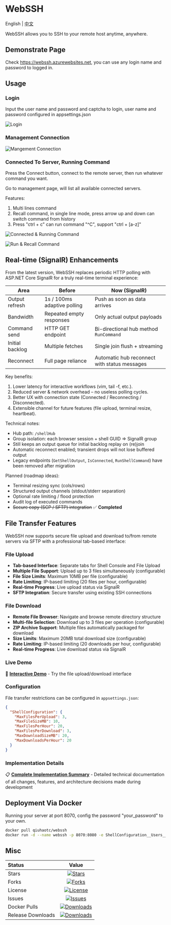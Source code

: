 # WebSSH

English | [中文](README_CN.md)

WebSSH allows you to SSH to your remote host anytime, anywhere.

## Demonstrate Page

Check <https://webssh.azurewebsites.net>, you can use any login name and password to logged in.

## Usage

### Login

Input the user name and password and captcha to login, user name and password configured in appsettings.json

![Login](https://raw.githubusercontent.com/qiuhaotc/WebSSH/master/docs/LoginToServer.gif)

### Management Connection

![Mangement Connection](https://raw.githubusercontent.com/qiuhaotc/WebSSH/master/docs/ManagementConnection.gif)

### Connected To Server, Running Command

Press the Connect button, connect to the remote server, then run whatever command you want.

Go to management page, will list all available connected servers.

Features:

1. Multi lines command
2. Recall command, in single line mode, press arrow up and down can switch command from history
3. Press "ctrl + c" can run command "^C", support "ctrl + [a-z]"

![Connected & Running Command](https://raw.githubusercontent.com/qiuhaotc/WebSSH/master/docs/ConnectedAndRunningCommand.gif)

![Run & Recall Command](https://raw.githubusercontent.com/qiuhaotc/WebSSH/master/docs/RunCommandAndRecallCommand.gif)

## Real-time (SignalR) Enhancements

From the latest version, WebSSH replaces periodic HTTP polling with ASP.NET Core SignalR for a truly real-time terminal experience:

| Area | Before | Now (SignalR) |
| ---- | ------ | -------------- |
| Output refresh | 1s / 100ms adaptive polling | Push as soon as data arrives |
| Bandwidth | Repeated empty responses | Only actual output payloads |
| Command send | HTTP GET endpoint | Bi-directional hub method `RunCommand` |
| Initial backlog | Multiple fetches | Single join flush + streaming |
| Reconnect | Full page reliance | Automatic hub reconnect with status messages |

Key benefits:

1. Lower latency for interactive workflows (vim, tail -f, etc.).
2. Reduced server & network overhead – no useless polling cycles.
3. Better UX with connection state (Connected / Reconnecting / Disconnected).
4. Extensible channel for future features (file upload, terminal resize, heartbeat).

Technical notes:

* Hub path: `/shellHub`
* Group isolation: each browser session + shell GUID => SignalR group
* Still keeps an output queue for initial backlog replay on (re)join
* Automatic reconnect enabled; transient drops will not lose buffered output
* Legacy endpoints (`GetShellOutput`, `IsConnected`, `RunShellCommand`) have been removed after migration

Planned (roadmap ideas):

* Terminal resizing sync (cols/rows)
* Structured output channels (stdout/stderr separation)
* Optional rate limiting / flood protection
* Audit log of executed commands
* ~~Secure copy (SCP / SFTP) integration~~ ✅ **Completed**

## File Transfer Features

WebSSH now supports secure file upload and download to/from remote servers via SFTP with a professional tab-based interface:

### File Upload
- **Tab-based Interface**: Separate tabs for Shell Console and File Upload
- **Multiple File Support**: Upload up to 3 files simultaneously (configurable)
- **File Size Limits**: Maximum 10MB per file (configurable)
- **Rate Limiting**: IP-based limiting (20 files per hour, configurable)
- **Real-time Progress**: Live upload status via SignalR
- **SFTP Integration**: Secure transfer using existing SSH connections

### File Download
- **Remote File Browser**: Navigate and browse remote directory structure
- **Multi-file Selection**: Download up to 3 files per operation (configurable)
- **ZIP Archive Support**: Multiple files automatically packaged for download
- **Size Limits**: Maximum 20MB total download size (configurable)
- **Rate Limiting**: IP-based limiting (20 downloads per hour, configurable)
- **Real-time Progress**: Live download status via SignalR

### Live Demo
🎯 **[Interactive Demo](https://raw.githubusercontent.com/qiuhaotc/WebSSH/master/docs/demo.html)** - Try the file upload/download interface

### Configuration
File transfer restrictions can be configured in `appsettings.json`:
```json
{
  "ShellConfiguration": {
    "MaxFilesPerUpload": 3,
    "MaxFileSizeMB": 10,
    "MaxFilesPerHour": 20,
    "MaxFilesPerDownload": 3,
    "MaxDownloadSizeMB": 20,
    "MaxDownloadsPerHour": 20
  }
}
```

### Implementation Details
📋 **[Complete Implementation Summary](https://github.com/qiuhaotc/WebSSH/blob/master/docs/implementation-summary.md)** - Detailed technical documentation of all changes, features, and architecture decisions made during development

## Deployment Via Docker

Running your server at port 8070, config the password "your_password" to your own.

```bash
docker pull qiuhaotc/webssh
docker run -d --name webssh -p 8070:8080 -e ShellConfiguration__Users__0__Password="your_password" --restart=always qiuhaotc/webssh
```

## Misc

| Status            |                                                             Value                                                              |
| :---------------- | :----------------------------------------------------------------------------------------------------------------------------: |
| Stars             |              [![Stars](https://img.shields.io/github/stars/qiuhaotc/WebSSH)](https://github.com/qiuhaotc/WebSSH)               |
| Forks             |              [![Forks](https://img.shields.io/github/forks/qiuhaotc/WebSSH)](https://github.com/qiuhaotc/WebSSH)               |
| License           |            [![License](https://img.shields.io/github/license/qiuhaotc/WebSSH)](https://github.com/qiuhaotc/WebSSH)             |
| Issues            |             [![Issues](https://img.shields.io/github/issues/qiuhaotc/WebSSH)](https://github.com/qiuhaotc/WebSSH)              |
| Docker Pulls      |       [![Downloads](https://img.shields.io/docker/pulls/qiuhaotc/webssh.svg)](https://hub.docker.com/r/qiuhaotc/webssh)        |
| Release Downloads | [![Downloads](https://img.shields.io/github/downloads/qiuhaotc/WebSSH/total.svg)](https://github.com/qiuhaotc/WebSSH/releases) |
